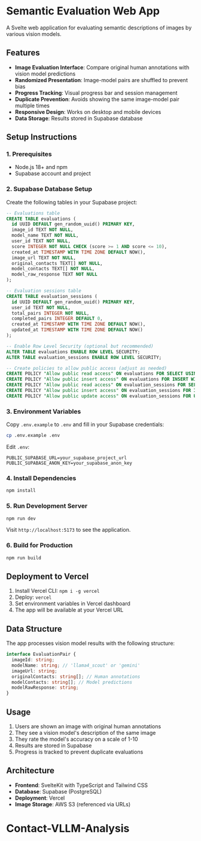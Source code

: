 # Semantic Evaluation Web App

A Svelte web application for evaluating semantic descriptions of images by various vision models.

## Features

- **Image Evaluation Interface**: Compare original human annotations with vision model predictions
- **Randomized Presentation**: Image-model pairs are shuffled to prevent bias
- **Progress Tracking**: Visual progress bar and session management
- **Duplicate Prevention**: Avoids showing the same image-model pair multiple times
- **Responsive Design**: Works on desktop and mobile devices
- **Data Storage**: Results stored in Supabase database

## Setup Instructions

### 1. Prerequisites

- Node.js 18+ and npm
- Supabase account and project

### 2. Supabase Database Setup

Create the following tables in your Supabase project:

```sql
-- Evaluations table
CREATE TABLE evaluations (
  id UUID DEFAULT gen_random_uuid() PRIMARY KEY,
  image_id TEXT NOT NULL,
  model_name TEXT NOT NULL,
  user_id TEXT NOT NULL,
  score INTEGER NOT NULL CHECK (score >= 1 AND score <= 10),
  created_at TIMESTAMP WITH TIME ZONE DEFAULT NOW(),
  image_url TEXT NOT NULL,
  original_contacts TEXT[] NOT NULL,
  model_contacts TEXT[] NOT NULL,
  model_raw_response TEXT NOT NULL
);

-- Evaluation sessions table
CREATE TABLE evaluation_sessions (
  id UUID DEFAULT gen_random_uuid() PRIMARY KEY,
  user_id TEXT NOT NULL,
  total_pairs INTEGER NOT NULL,
  completed_pairs INTEGER DEFAULT 0,
  created_at TIMESTAMP WITH TIME ZONE DEFAULT NOW(),
  updated_at TIMESTAMP WITH TIME ZONE DEFAULT NOW()
);

-- Enable Row Level Security (optional but recommended)
ALTER TABLE evaluations ENABLE ROW LEVEL SECURITY;
ALTER TABLE evaluation_sessions ENABLE ROW LEVEL SECURITY;

-- Create policies to allow public access (adjust as needed)
CREATE POLICY "Allow public read access" ON evaluations FOR SELECT USING (true);
CREATE POLICY "Allow public insert access" ON evaluations FOR INSERT WITH CHECK (true);
CREATE POLICY "Allow public read access" ON evaluation_sessions FOR SELECT USING (true);
CREATE POLICY "Allow public insert access" ON evaluation_sessions FOR INSERT WITH CHECK (true);
CREATE POLICY "Allow public update access" ON evaluation_sessions FOR UPDATE USING (true);
```

### 3. Environment Variables

Copy `.env.example` to `.env` and fill in your Supabase credentials:

```bash
cp .env.example .env
```

Edit `.env`:
```
PUBLIC_SUPABASE_URL=your_supabase_project_url
PUBLIC_SUPABASE_ANON_KEY=your_supabase_anon_key
```

### 4. Install Dependencies

```bash
npm install
```

### 5. Run Development Server

```bash
npm run dev
```

Visit `http://localhost:5173` to see the application.

### 6. Build for Production

```bash
npm run build
```

## Deployment to Vercel

1. Install Vercel CLI: `npm i -g vercel`
2. Deploy: `vercel`
3. Set environment variables in Vercel dashboard
4. The app will be available at your Vercel URL

## Data Structure

The app processes vision model results with the following structure:

```typescript
interface EvaluationPair {
  imageId: string;
  modelName: string; // 'llama4_scout' or 'gemini'
  imageUrl: string;
  originalContacts: string[]; // Human annotations
  modelContacts: string[]; // Model predictions
  modelRawResponse: string;
}
```

## Usage

1. Users are shown an image with original human annotations
2. They see a vision model's description of the same image
3. They rate the model's accuracy on a scale of 1-10
4. Results are stored in Supabase
5. Progress is tracked to prevent duplicate evaluations

## Architecture

- **Frontend**: SvelteKit with TypeScript and Tailwind CSS
- **Database**: Supabase (PostgreSQL)
- **Deployment**: Vercel
- **Image Storage**: AWS S3 (referenced via URLs)
# Contact-VLLM-Analysis
